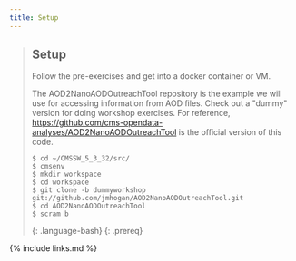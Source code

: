 ```yaml
---
title: Setup
---
```


>## Setup
>Follow the pre-exercises and get into a docker container or VM. 
>
>The AOD2NanoAODOutreachTool repository is the example we will use for accessing information from AOD files. 
>Check out a "dummy" version for doing workshop exercises. For reference, https://github.com/cms-opendata-analyses/AOD2NanoAODOutreachTool 
>is the official version of this code. 
>
>~~~
>$ cd ~/CMSSW_5_3_32/src/
>$ cmsenv
>$ mkdir workspace
>$ cd workspace
>$ git clone -b dummyworkshop git://github.com/jmhogan/AOD2NanoAODOutreachTool.git 
>$ cd AOD2NanoAODOutreachTool
>$ scram b
>~~~
>{: .language-bash}
{: .prereq}

{% include links.md %}

